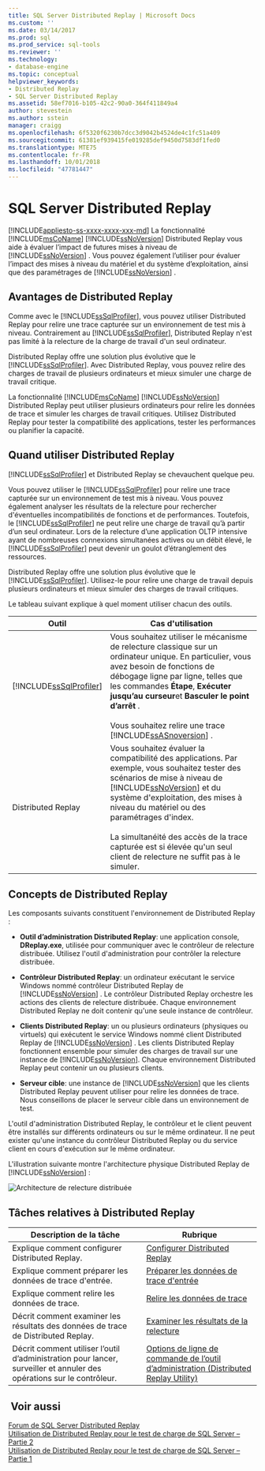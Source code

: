```yaml
---
title: SQL Server Distributed Replay | Microsoft Docs
ms.custom: ''
ms.date: 03/14/2017
ms.prod: sql
ms.prod_service: sql-tools
ms.reviewer: ''
ms.technology:
- database-engine
ms.topic: conceptual
helpviewer_keywords:
- Distributed Replay
- SQL Server Distributed Replay
ms.assetid: 58ef7016-b105-42c2-90a0-364f411849a4
author: stevestein
ms.author: sstein
manager: craigg
ms.openlocfilehash: 6f5320f6230b7dcc3d9042b4524de4c1fc51a409
ms.sourcegitcommit: 61381ef939415fe019285def9450d7583df1fed0
ms.translationtype: MTE75
ms.contentlocale: fr-FR
ms.lasthandoff: 10/01/2018
ms.locfileid: "47781447"
---
```

# <a name="sql-server-distributed-replay"></a>SQL Server Distributed Replay
[!INCLUDE[appliesto-ss-xxxx-xxxx-xxx-md](../../includes/appliesto-ss-xxxx-xxxx-xxx-md.md)]
  La fonctionnalité [!INCLUDE[msCoName](../../includes/msconame-md.md)] [!INCLUDE[ssNoVersion](../../includes/ssnoversion-md.md)] Distributed Replay vous aide à évaluer l’impact de futures mises à niveau de [!INCLUDE[ssNoVersion](../../includes/ssnoversion-md.md)] . Vous pouvez également l’utiliser pour évaluer l’impact des mises à niveau du matériel et du système d’exploitation, ainsi que des paramétrages de [!INCLUDE[ssNoVersion](../../includes/ssnoversion-md.md)] .  
  
## <a name="benefits-of-distributed-replay"></a>Avantages de Distributed Replay  
 Comme avec le [!INCLUDE[ssSqlProfiler](../../includes/sssqlprofiler-md.md)], vous pouvez utiliser Distributed Replay pour relire une trace capturée sur un environnement de test mis à niveau. Contrairement au [!INCLUDE[ssSqlProfiler](../../includes/sssqlprofiler-md.md)], Distributed Replay n'est pas limité à la relecture de la charge de travail d'un seul ordinateur.  
  
 Distributed Replay offre une solution plus évolutive que le [!INCLUDE[ssSqlProfiler](../../includes/sssqlprofiler-md.md)]. Avec Distributed Replay, vous pouvez relire des charges de travail de plusieurs ordinateurs et mieux simuler une charge de travail critique.  
  
 La fonctionnalité [!INCLUDE[msCoName](../../includes/msconame-md.md)] [!INCLUDE[ssNoVersion](../../includes/ssnoversion-md.md)] Distributed Replay peut utiliser plusieurs ordinateurs pour relire les données de trace et simuler les charges de travail critiques. Utilisez Distributed Replay pour tester la compatibilité des applications, tester les performances ou planifier la capacité.  
  
## <a name="when-to-use-distributed-replay"></a>Quand utiliser Distributed Replay  
 [!INCLUDE[ssSqlProfiler](../../includes/sssqlprofiler-md.md)] et Distributed Replay se chevauchent quelque peu.  
  
 Vous pouvez utiliser le [!INCLUDE[ssSqlProfiler](../../includes/sssqlprofiler-md.md)] pour relire une trace capturée sur un environnement de test mis à niveau. Vous pouvez également analyser les résultats de la relecture pour rechercher d'éventuelles incompatibilités de fonctions et de performances. Toutefois, le [!INCLUDE[ssSqlProfiler](../../includes/sssqlprofiler-md.md)] ne peut relire une charge de travail qu’à partir d’un seul ordinateur. Lors de la relecture d’une application OLTP intensive ayant de nombreuses connexions simultanées actives ou un débit élevé, le [!INCLUDE[ssSqlProfiler](../../includes/sssqlprofiler-md.md)] peut devenir un goulot d’étranglement des ressources.  
  
 Distributed Replay offre une solution plus évolutive que le [!INCLUDE[ssSqlProfiler](../../includes/sssqlprofiler-md.md)]. Utilisez-le pour relire une charge de travail depuis plusieurs ordinateurs et mieux simuler des charges de travail critiques.  
  
 Le tableau suivant explique à quel moment utiliser chacun des outils.  
  
|Outil|Cas d'utilisation|  
|----------|---------------|  
|[!INCLUDE[ssSqlProfiler](../../includes/sssqlprofiler-md.md)]|Vous souhaitez utiliser le mécanisme de relecture classique sur un ordinateur unique. En particulier, vous avez besoin de fonctions de débogage ligne par ligne, telles que les commandes **Étape**, **Exécuter jusqu’au curseur**et **Basculer le point d’arrêt** .<br /><br /> Vous souhaitez relire une trace [!INCLUDE[ssASnoversion](../../includes/ssasnoversion-md.md)] .|  
|Distributed Replay|Vous souhaitez évaluer la compatibilité des applications. Par exemple, vous souhaitez tester des scénarios de mise à niveau de [!INCLUDE[ssNoVersion](../../includes/ssnoversion-md.md)] et du système d'exploitation, des mises à niveau du matériel ou des paramétrages d'index.<br /><br /> La simultanéité des accès de la trace capturée est si élevée qu'un seul client de relecture ne suffit pas à le simuler.|  
  
## <a name="distributed-replay-concepts"></a>Concepts de Distributed Replay  
 Les composants suivants constituent l'environnement de Distributed Replay :  
  
-   **Outil d’administration Distributed Replay**: une application console, **DReplay.exe**, utilisée pour communiquer avec le contrôleur de relecture distribuée. Utilisez l'outil d'administration pour contrôler la relecture distribuée.  
  
-   **Contrôleur Distributed Replay**: un ordinateur exécutant le service Windows nommé contrôleur Distributed Replay de [!INCLUDE[ssNoVersion](../../includes/ssnoversion-md.md)] . Le contrôleur Distributed Replay orchestre les actions des clients de relecture distribuée. Chaque environnement Distributed Replay ne doit contenir qu'une seule instance de contrôleur.  
  
-   **Clients Distributed Replay**: un ou plusieurs ordinateurs (physiques ou virtuels) qui exécutent le service Windows nommé client Distributed Replay de [!INCLUDE[ssNoVersion](../../includes/ssnoversion-md.md)] . Les clients Distributed Replay fonctionnent ensemble pour simuler des charges de travail sur une instance de [!INCLUDE[ssNoVersion](../../includes/ssnoversion-md.md)]. Chaque environnement Distributed Replay peut contenir un ou plusieurs clients.  
  
-   **Serveur cible**: une instance de [!INCLUDE[ssNoVersion](../../includes/ssnoversion-md.md)] que les clients Distributed Replay peuvent utiliser pour relire les données de trace. Nous conseillons de placer le serveur cible dans un environnement de test.  
  
 L'outil d'administration Distributed Replay, le contrôleur et le client peuvent être installés sur différents ordinateurs ou sur le même ordinateur. Il ne peut exister qu'une instance du contrôleur Distributed Replay ou du service client en cours d'exécution sur le même ordinateur.  
  
 L'illustration suivante montre l'architecture physique Distributed Replay de [!INCLUDE[ssNoVersion](../../includes/ssnoversion-md.md)] :  
  
 ![Architecture de relecture distribuée](../../tools/distributed-replay/media/distributedreplayarch.gif "Architecture de relecture distribuée")  
  
## <a name="distributed-replay-tasks"></a>Tâches relatives à Distributed Replay  
  
|Description de la tâche|Rubrique|  
|----------------------|-----------|  
|Explique comment configurer Distributed Replay.|[Configurer Distributed Replay](../../tools/distributed-replay/configure-distributed-replay.md)|  
|Explique comment préparer les données de trace d'entrée.|[Préparer les données de trace d'entrée](../../tools/distributed-replay/prepare-the-input-trace-data.md)|  
|Explique comment relire les données de trace.|[Relire les données de trace](../../tools/distributed-replay/replay-trace-data.md)|  
|Décrit comment examiner les résultats des données de trace de Distributed Replay.|[Examiner les résultats de la relecture](../../tools/distributed-replay/review-the-replay-results.md)|  
|Décrit comment utiliser l’outil d’administration pour lancer, surveiller et annuler des opérations sur le contrôleur.|[Options de ligne de commande de l’outil d’administration &#40;Distributed Replay Utility&#41;](../../tools/distributed-replay/administration-tool-command-line-options-distributed-replay-utility.md)|  
  
## <a name="see-also"></a> Voir aussi  
 [Forum de SQL Server Distributed Replay](http://social.technet.microsoft.com/Forums/sl/sqldru/)   
 [Utilisation de Distributed Replay pour le test de charge de SQL Server – Partie 2](http://blogs.msdn.com/b/mspfe/archive/2012/11/14/using-distributed-replay-to-load-test-your-sql-server-part-2.aspx)   
 [Utilisation de Distributed Replay pour le test de charge de SQL Server – Partie 1](http://blogs.msdn.com/b/mspfe/archive/2012/11/08/using-distributed-replay-to-load-test-your-sql-server-part-1.aspx)  
  
  
